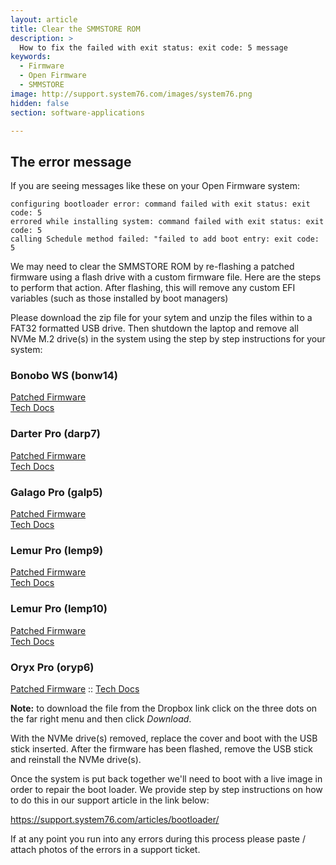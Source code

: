 ```yaml
---
layout: article
title: Clear the SMMSTORE ROM
description: >
  How to fix the failed with exit status: exit code: 5 message
keywords:
  - Firmware
  - Open Firmware
  - SMMSTORE
image: http://support.system76.com/images/system76.png
hidden: false
section: software-applications

---
```


## The error message

If you are seeing messages like these on your Open Firmware system:

```
configuring bootloader error: command failed with exit status: exit code: 5
errored while installing system: command failed with exit status: exit code: 5
calling Schedule method failed: "failed to add boot entry: exit code: 5
```

We may need to clear the SMMSTORE ROM by re-flashing a patched firmware using a flash drive with a custom firmware file. Here are the steps to perform that action. After flashing, this will remove any custom EFI variables (such as those installed by boot managers)

Please download the zip file for your sytem and unzip the files within to a FAT32 formatted USB drive. Then shutdown the laptop and remove all NVMe M.2 drive(s) in the system using the step by step instructions for your system:

### Bonobo WS (bonw14)

[Patched Firmware](https://s76.co/bonw14-76ec) <br>
[Tech Docs](https://tech-docs.system76.com/models/bonw14/repairs.html#replacing-an-m2nvme-ssd)

### Darter Pro (darp7)

[Patched Firmware](https://s76.co/darp7-76ec) <br>
[Tech Docs](https://tech-docs.system76.com/models/darp7/repairs.html#replacing-an-m2nvme-ssd)

### Galago Pro (galp5)

[Patched Firmware](https://s76.co/galp5-76ec) <br>
[Tech Docs](https://tech-docs.system76.com/models/galp5/repairs.html#replacing-an-m2nvme-ssd)

### Lemur Pro (lemp9)

[Patched Firmware]() <br>
[Tech Docs](https://tech-docs.system76.com/models/lemp9/repairs.html#replacing-an-m2nvme-ssd)

### Lemur Pro (lemp10)

[Patched Firmware](https://s76.co/lemp10-76ec) <br>
[Tech Docs](https://tech-docs.system76.com/models/lemp10/repairs.html#replacing-an-m2nvme-ssd)

### Oryx Pro (oryp6)

[Patched Firmware](https://s76.co/oryp6-76ec) ::
[Tech Docs](https://tech-docs.system76.com/models/oryp6/repairs.html#replacing-an-m2nvme-ssd)

**Note:** to download the file from the Dropbox link click on the three dots on the far right menu and then click *Download*.

With the NVMe drive(s) removed, replace the cover and boot with the USB stick inserted. After the firmware has been flashed, remove the USB stick and reinstall the NVMe drive(s).

Once the system is put back together we'll need to boot with a live image in order to repair the boot loader. We provide step by step instructions on how to do this in our support article in the link below:

https://support.system76.com/articles/bootloader/

If at any point you run into any errors during this process please paste / attach photos of the errors in a support ticket. 